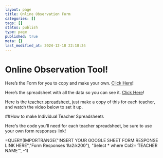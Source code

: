 ```yaml
---
layout: page
title: Online Observation Form
categories: []
tags: []
status: publish
type: page
published: true
meta: {}
last_modified_at: 2024-12-18 22:18:34
---
```


# Online Observation Tool!


Here’s the Form for you to copy and make your own. 
[Click Here](https://docs.google.com/forms/d/1y_6TYWK7aHv-Zxu6wxx7Eyh_wZsmkvj5hF967FaBaXE/edit?usp=sharing)!

Here’s the spreadsheet with all the data so you can see it. 
[Click Here](https://docs.google.com/spreadsheets/d/148r6S2g3jCgylT7CA_d603A7c2uclMewkaK-6hEmS-M/edit?usp=sharing)!

Here is the 
[teacher spreadsheet](https://docs.google.com/spreadsheets/d/1xYDJWSDcWbx2PI0U4tBcPGjPnPp8UU7yHs2-qQ_5lR0/copy), just make a copy of this for each teacher, and watch the video below to set it up.


























##How to make Individual Teacher Spreadsheets























Here's the code you'll need for each teacher spreadsheet, be sure to use your own form responses link!

=QUERY(IMPORTRANGE("INSERT YOUR GOOGLE SHEET FORM RESPONSE LINK HERE","Form Responses 1!a2:k200"), "Select * where Col2='TEACHER NAME'", -1)
